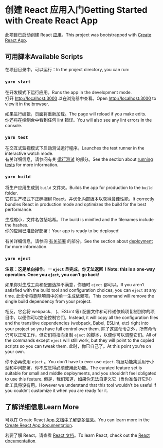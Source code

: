 # <a name="getting-started-with-create-react-app"></a><span data-ttu-id="0edd2-101">创建 React 应用入门</span><span class="sxs-lookup"><span data-stu-id="0edd2-101">Getting Started with Create React App</span></span>

<span data-ttu-id="0edd2-102">此项目已启动创建 React [应用](https://github.com/facebook/create-react-app)。</span><span class="sxs-lookup"><span data-stu-id="0edd2-102">This project was bootstrapped with [Create React App](https://github.com/facebook/create-react-app).</span></span>

## <a name="available-scripts"></a><span data-ttu-id="0edd2-103">可用脚本</span><span class="sxs-lookup"><span data-stu-id="0edd2-103">Available Scripts</span></span>

<span data-ttu-id="0edd2-104">在项目目录中，可以运行：</span><span class="sxs-lookup"><span data-stu-id="0edd2-104">In the project directory, you can run:</span></span>

### `yarn start`

<span data-ttu-id="0edd2-105">在开发模式下运行应用。</span><span class="sxs-lookup"><span data-stu-id="0edd2-105">Runs the app in the development mode.</span></span>\
<span data-ttu-id="0edd2-106">打开 [http://localhost:3000](http://localhost:3000) 以在浏览器中查看。</span><span class="sxs-lookup"><span data-stu-id="0edd2-106">Open [http://localhost:3000](http://localhost:3000) to view it in the browser.</span></span>

<span data-ttu-id="0edd2-107">如果进行编辑，页面将重新加载。</span><span class="sxs-lookup"><span data-stu-id="0edd2-107">The page will reload if you make edits.</span></span>\
<span data-ttu-id="0edd2-108">你还将在控制台中看到任何 lint 错误。</span><span class="sxs-lookup"><span data-stu-id="0edd2-108">You will also see any lint errors in the console.</span></span>

### `yarn test`

<span data-ttu-id="0edd2-109">在交互式监视模式下启动测试运行程序。</span><span class="sxs-lookup"><span data-stu-id="0edd2-109">Launches the test runner in the interactive watch mode.</span></span>\
<span data-ttu-id="0edd2-110">有关详细信息，请参阅有关 [运行测试](https://facebook.github.io/create-react-app/docs/running-tests) 的部分。</span><span class="sxs-lookup"><span data-stu-id="0edd2-110">See the section about [running tests](https://facebook.github.io/create-react-app/docs/running-tests) for more information.</span></span>

### `yarn build`

<span data-ttu-id="0edd2-111">将生产应用生成到 `build` 文件夹。</span><span class="sxs-lookup"><span data-stu-id="0edd2-111">Builds the app for production to the `build` folder.</span></span>\
<span data-ttu-id="0edd2-112">它在生产模式下正确捆绑 React，并优化内部版本以获得最佳性能。</span><span class="sxs-lookup"><span data-stu-id="0edd2-112">It correctly bundles React in production mode and optimizes the build for the best performance.</span></span>

<span data-ttu-id="0edd2-113">生成缩小，文件名包括哈希。</span><span class="sxs-lookup"><span data-stu-id="0edd2-113">The build is minified and the filenames include the hashes.</span></span>\
<span data-ttu-id="0edd2-114">你的应用已准备好部署！</span><span class="sxs-lookup"><span data-stu-id="0edd2-114">Your app is ready to be deployed!</span></span>

<span data-ttu-id="0edd2-115">有关详细信息，请参阅 [有关部署](https://facebook.github.io/create-react-app/docs/deployment) 的部分。</span><span class="sxs-lookup"><span data-stu-id="0edd2-115">See the section about [deployment](https://facebook.github.io/create-react-app/docs/deployment) for more information.</span></span>

### `yarn eject`

<span data-ttu-id="0edd2-116">**注意：这是单向操作。一 `eject` 旦完成，你无法返回！**</span><span class="sxs-lookup"><span data-stu-id="0edd2-116">**Note: this is a one-way operation. Once you `eject`, you can’t go back!**</span></span>

<span data-ttu-id="0edd2-117">如果你对生成工具和配置选择不满意，你随时 `eject` 都可以。</span><span class="sxs-lookup"><span data-stu-id="0edd2-117">If you aren’t satisfied with the build tool and configuration choices, you can `eject` at any time.</span></span> <span data-ttu-id="0edd2-118">此命令将删除项目中的单一生成依赖项。</span><span class="sxs-lookup"><span data-stu-id="0edd2-118">This command will remove the single build dependency from your project.</span></span>

<span data-ttu-id="0edd2-119">相反，它会将 webpack、 (、ESLint 等) 配置文件和可传递依赖项复制到你的项目中，以便你可以完全控制它们。</span><span class="sxs-lookup"><span data-stu-id="0edd2-119">Instead, it will copy all the configuration files and the transitive dependencies (webpack, Babel, ESLint, etc) right into your project so you have full control over them.</span></span> <span data-ttu-id="0edd2-120">除了这些命令之外，所有命令仍可以正常工作，但它们将指向复制 `eject` 的脚本，以便你可以调整它们。</span><span class="sxs-lookup"><span data-stu-id="0edd2-120">All of the commands except `eject` will still work, but they will point to the copied scripts so you can tweak them.</span></span> <span data-ttu-id="0edd2-121">此时，你已自己了。</span><span class="sxs-lookup"><span data-stu-id="0edd2-121">At this point you’re on your own.</span></span>

<span data-ttu-id="0edd2-122">你不必再使用 `eject` 。</span><span class="sxs-lookup"><span data-stu-id="0edd2-122">You don’t have to ever use `eject`.</span></span> <span data-ttu-id="0edd2-123">特展功能集适用于小型和中间部署，你不应觉得必须使用此功能。</span><span class="sxs-lookup"><span data-stu-id="0edd2-123">The curated feature set is suitable for small and middle deployments, and you shouldn’t feel obligated to use this feature.</span></span> <span data-ttu-id="0edd2-124">但是，我们知道，如果你无法自定义它（当你准备好它时）此工具将没有用。</span><span class="sxs-lookup"><span data-stu-id="0edd2-124">However we understand that this tool wouldn’t be useful if you couldn’t customize it when you are ready for it.</span></span>

## <a name="learn-more"></a><span data-ttu-id="0edd2-125">了解详细信息</span><span class="sxs-lookup"><span data-stu-id="0edd2-125">Learn More</span></span>

<span data-ttu-id="0edd2-126">可以在 Create React [App 文档中了解更多信息](https://facebook.github.io/create-react-app/docs/getting-started)。</span><span class="sxs-lookup"><span data-stu-id="0edd2-126">You can learn more in the [Create React App documentation](https://facebook.github.io/create-react-app/docs/getting-started).</span></span>

<span data-ttu-id="0edd2-127">若要了解 React，请查看 [React 文档](https://reactjs.org/)。</span><span class="sxs-lookup"><span data-stu-id="0edd2-127">To learn React, check out the [React documentation](https://reactjs.org/).</span></span>

